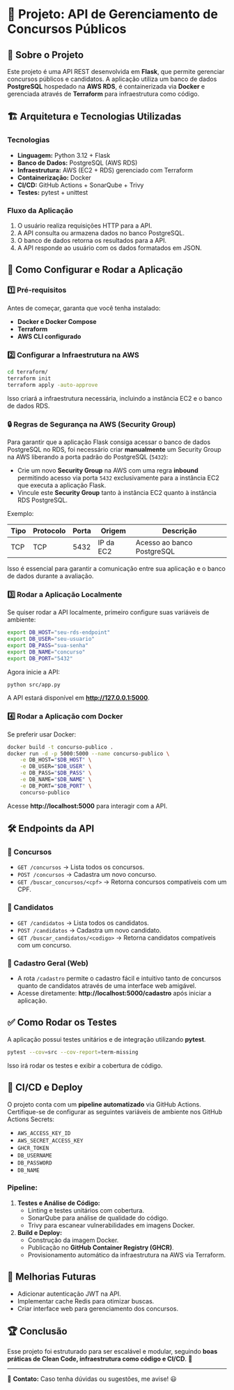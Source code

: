 # 📌 Projeto: API de Gerenciamento de Concursos Públicos

## 📖 Sobre o Projeto
Este projeto é uma API REST desenvolvida em **Flask**, que permite gerenciar concursos públicos e candidatos. A aplicação utiliza um banco de dados **PostgreSQL** hospedado na **AWS RDS**, é containerizada via **Docker** e gerenciada através de **Terraform** para infraestrutura como código.

## 🏗 Arquitetura e Tecnologias Utilizadas
### **Tecnologias**
- **Linguagem:** Python 3.12 + Flask
- **Banco de Dados:** PostgreSQL (AWS RDS)
- **Infraestrutura:** AWS (EC2 + RDS) gerenciado com Terraform
- **Containerização:** Docker
- **CI/CD:** GitHub Actions + SonarQube + Trivy
- **Testes:** pytest + unittest

### **Fluxo da Aplicação**
1. O usuário realiza requisições HTTP para a API.
2. A API consulta ou armazena dados no banco PostgreSQL.
3. O banco de dados retorna os resultados para a API.
4. A API responde ao usuário com os dados formatados em JSON.

## 🚀 Como Configurar e Rodar a Aplicação
### **1️⃣ Pré-requisitos**
Antes de começar, garanta que você tenha instalado:
- **Docker e Docker Compose**
- **Terraform**
- **AWS CLI configurado**

### **2️⃣ Configurar a Infraestrutura na AWS**
```bash
cd terraform/
terraform init
terraform apply -auto-approve
```
Isso criará a infraestrutura necessária, incluindo a instância EC2 e o banco de dados RDS.

### 🔒 Regras de Segurança na AWS (Security Group)
Para garantir que a aplicação Flask consiga acessar o banco de dados PostgreSQL no RDS, foi necessário criar **manualmente** um Security Group na AWS liberando a porta padrão do PostgreSQL (`5432`):

- Crie um novo **Security Group** na AWS com uma regra **inbound** permitindo acesso via porta `5432` exclusivamente para a instância EC2 que executa a aplicação Flask.
- Vincule este **Security Group** tanto à instância EC2 quanto à instância RDS PostgreSQL.

Exemplo:

| Tipo | Protocolo | Porta | Origem        | Descrição                   |
|------|-----------|-------|---------------|-----------------------------|
| TCP  | TCP       | 5432  | IP da EC2     | Acesso ao banco PostgreSQL  |

Isso é essencial para garantir a comunicação entre sua aplicação e o banco de dados durante a avaliação.

### **3️⃣ Rodar a Aplicação Localmente**
Se quiser rodar a API localmente, primeiro configure suas variáveis de ambiente:
```bash
export DB_HOST="seu-rds-endpoint"
export DB_USER="seu-usuario"
export DB_PASS="sua-senha"
export DB_NAME="concurso"
export DB_PORT="5432"
```
Agora inicie a API:
```bash
python src/app.py
```
A API estará disponível em **http://127.0.0.1:5000**.

### **4️⃣ Rodar a Aplicação com Docker**
Se preferir usar Docker:
```bash
docker build -t concurso-publico .
docker run -d -p 5000:5000 --name concurso-publico \
    -e DB_HOST="$DB_HOST" \
    -e DB_USER="$DB_USER" \
    -e DB_PASS="$DB_PASS" \
    -e DB_NAME="$DB_NAME" \
    -e DB_PORT="$DB_PORT" \
    concurso-publico
```
Acesse **http://localhost:5000** para interagir com a API.

## 🛠 Endpoints da API
### **📌 Concursos**
- `GET /concursos` → Lista todos os concursos.
- `POST /concursos` → Cadastra um novo concurso.
- `GET /buscar_concursos/<cpf>` → Retorna concursos compatíveis com um CPF.

### **📌 Candidatos**
- `GET /candidatos` → Lista todos os candidatos.
- `POST /candidatos` → Cadastra um novo candidato.
- `GET /buscar_candidatos/<codigo>` → Retorna candidatos compatíveis com um concurso.

### **📌 Cadastro Geral (Web)**
- A rota `/cadastro` permite o cadastro fácil e intuitivo tanto de concursos quanto de candidatos através de uma interface web amigável.
- Acesse diretamente: **http://localhost:5000/cadastro** após iniciar a aplicação.

## ✅ Como Rodar os Testes
A aplicação possui testes unitários e de integração utilizando **pytest**.
```bash
pytest --cov=src --cov-report=term-missing
```
Isso irá rodar os testes e exibir a cobertura de código.

## 🔄 CI/CD e Deploy
O projeto conta com um **pipeline automatizado** via GitHub Actions. Certifique-se de configurar as seguintes variáveis de ambiente nos GitHub Actions Secrets:

- `AWS_ACCESS_KEY_ID`
- `AWS_SECRET_ACCESS_KEY`
- `GHCR_TOKEN`
- `DB_USERNAME`
- `DB_PASSWORD`
- `DB_NAME`

### Pipeline:
1. **Testes e Análise de Código:**
   - Linting e testes unitários com cobertura.
   - SonarQube para análise de qualidade do código.
   - Trivy para escanear vulnerabilidades em imagens Docker.
2. **Build e Deploy:**
   - Construção da imagem Docker.
   - Publicação no **GitHub Container Registry (GHCR)**.
   - Provisionamento automático da infraestrutura na AWS via Terraform.

## 📌 Melhorias Futuras
- Adicionar autenticação JWT na API.
- Implementar cache Redis para otimizar buscas.
- Criar interface web para gerenciamento dos concursos.

## 🏆 Conclusão
Esse projeto foi estruturado para ser escalável e modular, seguindo **boas práticas de Clean Code, infraestrutura como código e CI/CD**. 🚀

---
📩 **Contato:** Caso tenha dúvidas ou sugestões, me avise! 😃

